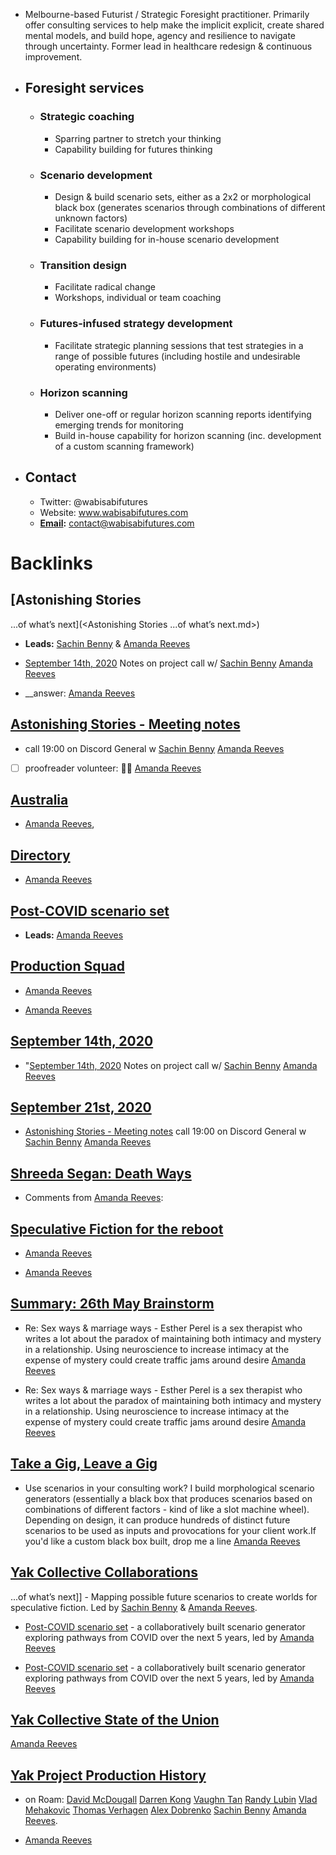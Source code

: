 - Melbourne-based Futurist / Strategic Foresight practitioner. Primarily offer consulting services to help make the implicit explicit, create shared mental models, and build hope, agency and resilience to navigate through uncertainty. Former lead in healthcare redesign & continuous improvement.
- ## Foresight services
    - ### Strategic coaching
        - Sparring partner to stretch your thinking
        - Capability building for futures thinking
    - ### Scenario development
        - Design & build scenario sets, either as a 2x2 or morphological black box (generates scenarios through combinations of different unknown factors)
        - Facilitate scenario development workshops
        - Capability building for in-house scenario development
    - ### Transition design
        - Facilitate radical change
        - Workshops, individual or team coaching
    - ### Futures-infused strategy development
        - Facilitate strategic planning sessions that test strategies in a range of possible futures (including hostile and undesirable operating environments)
    - ### Horizon scanning
        - Deliver one-off or regular horizon scanning reports identifying emerging trends for monitoring
        - Build in-house capability for horizon scanning (inc. development of a custom scanning framework)
- ## Contact
    - Twitter: @wabisabifutures
    - Website: www.wabisabifutures.com
    - **[Email](<Email.md>):** contact@wabisabifutures.com

# Backlinks
## [Astonishing Stories
...of what’s next](<Astonishing Stories
...of what’s next.md>)
- **Leads:** [Sachin Benny](<Sachin Benny.md>) & [Amanda Reeves](<Amanda Reeves.md>)

- [September 14th, 2020](<September 14th, 2020.md>) Notes on project call w/ [Sachin Benny](<Sachin Benny.md>) [Amanda Reeves](<Amanda Reeves.md>)

- __answer: [Amanda Reeves](<Amanda Reeves.md>)

## [Astonishing Stories -  Meeting notes](<Astonishing Stories -  Meeting notes.md>)
- call 19:00 on Discord General w [Sachin Benny](<Sachin Benny.md>) [Amanda Reeves](<Amanda Reeves.md>)

- [ ] proofreader volunteer: 🎉💥 [Amanda Reeves](<Amanda Reeves.md>)

## [Australia](<Australia.md>)
- [Amanda Reeves](<Amanda Reeves.md>),

## [Directory](<Directory.md>)
- [Amanda Reeves](<Amanda Reeves.md>)

## [Post-COVID scenario set](<Post-COVID scenario set.md>)
- **Leads:** [Amanda Reeves](<Amanda Reeves.md>)

## [Production Squad](<Production Squad.md>)
- [Amanda Reeves](<Amanda Reeves.md>)

- [Amanda Reeves](<Amanda Reeves.md>)

## [September 14th, 2020](<September 14th, 2020.md>)
- "[September 14th, 2020](<September 14th, 2020.md>) Notes on project call w/ [Sachin Benny](<Sachin Benny.md>) [Amanda Reeves](<Amanda Reeves.md>)

## [September 21st, 2020](<September 21st, 2020.md>)
- [Astonishing Stories -  Meeting notes](<Astonishing Stories -  Meeting notes.md>) call 19:00 on Discord General w [Sachin Benny](<Sachin Benny.md>) [Amanda Reeves](<Amanda Reeves.md>)

## [Shreeda Segan: Death Ways](<Shreeda Segan: Death Ways.md>)
- Comments from [Amanda Reeves](<Amanda Reeves.md>):

## [Speculative Fiction for the reboot ](<Speculative Fiction for the reboot .md>)
- [Amanda Reeves](<Amanda Reeves.md>)

- [Amanda Reeves](<Amanda Reeves.md>)

## [Summary: 26th May Brainstorm](<Summary: 26th May Brainstorm.md>)
- Re: Sex ways & marriage ways - Esther Perel is a sex therapist who writes a lot about the paradox of maintaining both intimacy and mystery in a relationship. Using neuroscience to increase intimacy at the expense of mystery could create traffic jams around desire [Amanda Reeves](<Amanda Reeves.md>)

- Re: Sex ways & marriage ways - Esther Perel is a sex therapist who writes a lot about the paradox of maintaining both intimacy and mystery in a relationship. Using neuroscience to increase intimacy at the expense of mystery could create traffic jams around desire [Amanda Reeves](<Amanda Reeves.md>)

## [Take a Gig, Leave a Gig](<Take a Gig, Leave a Gig.md>)
- Use scenarios in your consulting work? I build morphological scenario generators (essentially a black box that produces scenarios based on combinations of different factors - kind of like a slot machine wheel). Depending on design, it can produce hundreds of distinct future scenarios to be used as inputs and provocations for your client work.If you'd like a custom black box built, drop me a line [Amanda Reeves](<Amanda Reeves.md>)

## [Yak Collective Collaborations](<Yak Collective Collaborations.md>)
...of what’s next]] - Mapping possible future scenarios to create worlds for speculative fiction. Led by [Sachin Benny](<Sachin Benny.md>) & [Amanda Reeves](<Amanda Reeves.md>).

- [Post-COVID scenario set](<Post-COVID scenario set.md>) - a collaboratively built scenario generator exploring pathways from COVID over the next 5 years, led by [Amanda Reeves](<Amanda Reeves.md>)

- [Post-COVID scenario set](<Post-COVID scenario set.md>) - a collaboratively built scenario generator exploring pathways from COVID over the next 5 years, led by [Amanda Reeves](<Amanda Reeves.md>)

## [Yak Collective State of the Union](<Yak Collective State of the Union.md>)
[Amanda Reeves](<Amanda Reeves.md>)

## [Yak Project Production History](<Yak Project Production History.md>)
- on Roam: [David McDougall](<David McDougall.md>) [Darren Kong](<Darren Kong.md>) [Vaughn Tan](<Vaughn Tan.md>) [Randy Lubin](<Randy Lubin.md>) [Vlad Mehakovic](<Vlad Mehakovic.md>) [Thomas Verhagen](<Thomas Verhagen.md>) [Alex Dobrenko](<Alex Dobrenko.md>) [Sachin Benny](<Sachin Benny.md>) [Amanda Reeves](<Amanda Reeves.md>).

- [Amanda Reeves](<Amanda Reeves.md>)

